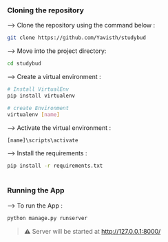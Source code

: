 ### Cloning the repository

--> Clone the repository using the command below :
```bash
git clone https://github.com/Yavisth/studybud

```

--> Move into the project directory: 
```bash
cd studybud

```

--> Create a virtual environment :
```bash
# Install VirtualEnv
pip install virtualenv

# create Environment
virtualenv [name]

```

--> Activate the virtual environment :
```bash
[name]\scripts\activate

```

--> Install the requirements :
```bash
pip install -r requirements.txt

```

#

### Running the App

--> To run the App :
```bash
python manage.py runserver

```

> ⚠ Server will be started at http://127.0.0.1:8000/

